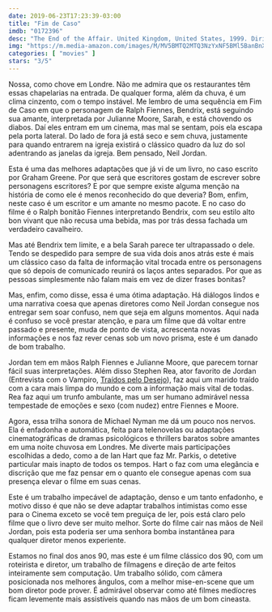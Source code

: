 ```yaml
---
date: 2019-06-23T17:23:39-03:00
title: "Fim de Caso"
imdb: "0172396"
desc: "The End of the Affair. United Kingdom, United States, 1999. Dirigido por Neil Jordan, escrito por Graham Greene (livro), Neil Jordan. Com Ralph Fiennes, Stephen Rea, Julianne Moore."
img: "https://m.media-amazon.com/images/M/MV5BMTQ2MTQ3NzYxNF5BMl5BanBnXkFtZTYwMDg1NzE3._V1_.jpg"
categories: [ "movies" ]
stars: "3/5"
---
```

Nossa, como chove em Londre. Não me admira que os restaurantes têm essas chapelarias na entrada. De qualquer forma, além da chuva, é um clima cinzento, com o tempo instável. Me lembro de uma sequência em Fim de Caso em que o personagem de Ralph Fiennes, Bendrix, está seguindo sua amante, interpretada por Julianne Moore, Sarah, e está chovendo os diabos. Daí eles entram em um cinema, mas mal se sentam, pois ela escapa pela porta lateral. Do lado de fora já está seco e sem chuva, justamente para quando entrarem na igreja existirá o clássico quadro da luz do sol adentrando as janelas da igreja. Bem pensado, Neil Jordan.

Esta é uma das melhores adaptações que já vi de um livro, no caso escrito por Graham Greene. Por que será que escritores gostam de escrever sobre personagens escritores? E por que sempre existe alguma menção na história de como ele é menos reconhecido do que deveria? Bom, enfim, neste caso é um escritor e um amante no mesmo pacote. E no caso do filme é o Ralph bonitão Fiennes interpretando Bendrix, com seu estilo alto bon vivant que não recusa uma bebida, mas por trás dessa fachada um verdadeiro cavalheiro.

Mas até Bendrix tem limite, e a bela Sarah parece ter ultrapassado o dele. Tendo se despedido para sempre de sua vida dois anos atrás este é mais um clássico caso da falta de informação vital trocada entre os personagens que só depois de comunicado reunirá os laços antes separados. Por que as pessoas simplesmente não falam mais em vez de dizer frases bonitas?

Mas, enfim, como disse, essa é uma ótima adaptação. Há diálogos lindos e uma narrativa coesa que apenas diretores como Neil Jordan consegue nos entregar sem soar confuso, nem que seja em alguns momentos. Aqui nada é confuso se você prestar atenção, e para um filme que dá voltar entre passado e presente, muda de ponto de vista, acrescenta novas informações e nos faz rever cenas sob um novo prisma, este é um danado de bom trabalho.

Jordan tem em mãos Ralph Fiennes e Julianne Moore, que parecem tornar fácil suas interpretações. Além disso Stephen Rea, ator favorito de Jordan (Entrevista com o Vampiro, [Traídos pelo Desejo](/movies/traidos-pelo-desejo)), faz aqui um marido traído com a cara mais limpa do mundo e com a informação mais vital de todas. Rea faz aqui um trunfo ambulante, mas um ser humano admirável nessa tempestade de emoções e sexo (com nudez) entre Fiennes e Moore.

Agora, essa trilha sonora de Michael Nyman me dá um pouco nos nervos. Ela é enfadonha e automática, feita para telenovelas ou adaptações cinematográficas de dramas psicológicos e thrillers baratos sobre amantes em uma noite chuvosa em Londres. Me diverte mais participações escolhidas a dedo, como a de Ian Hart que faz Mr. Parkis, o detetive particular mais inapto de todos os tempos. Hart o faz com uma elegância e discrição que me faz pensar em o quanto ele consegue apenas com sua presença elevar o filme em suas cenas.

Este é um trabalho impecável de adaptação, denso e um tanto enfadonho, e motivo disso é que não se deve adaptar trabalhos intimistas como esse para o Cinema exceto se você tem preguiça de ler, pois está claro pelo filme que o livro deve ser muito melhor. Sorte do filme cair nas mãos de Neil Jordan, pois esta poderia ser uma senhora bomba instantânea para qualquer diretor menos experiente.

Estamos no final dos anos 90, mas este é um filme clássico dos 90, com um roteirista e diretor, um trabalho de filmagens e direção de arte feitos inteiramente sem computação. Um trabalho sólido, com câmera posicionada nos melhores ângulos, com a melhor mise-en-scene que um bom diretor pode prover. É admirável observar como até filmes medíocres ficam levemente mais assistíveis quando nas mãos de um bom cineasta.
